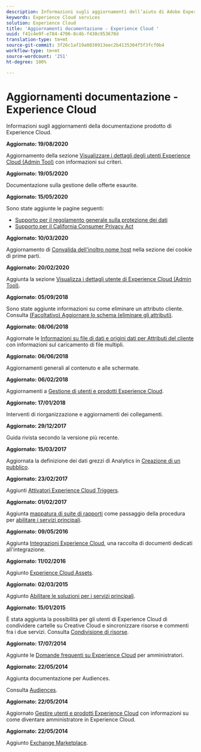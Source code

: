 ```yaml
---
description: Informazioni sugli aggiornamenti dell’aiuto di Adobe Experience Cloud.
keywords: Experience Cloud services
solution: Experience Cloud
title: 'Aggiornamenti documentazione - Experience Cloud '
uuid: f41c4e9f-e784-4706-8c4b-f430c953670d
translation-type: tm+mt
source-git-commit: 3f26c1af19a0838913eec2b4135304f5f3fcf0b4
workflow-type: tm+mt
source-wordcount: '251'
ht-degree: 100%

---
```



# Aggiornamenti documentazione - Experience Cloud

Informazioni sugli aggiornamenti della documentazione prodotto di Experience Cloud.

**Aggiornato: 19/08/2020**

Aggiornamento della sezione [Visualizzare i dettagli degli utenti Experience Cloud (Admin Tool)](admin-getting-started/admin-tool-experience-cloud.md) con informazioni sui criteri.

**Aggiornato: 19/05/2020**

Documentazione sulla gestione delle offerte esaurite.

**Aggiornato: 15/05/2020**

Sono state aggiunte le pagine seguenti:

* [Supporto per il regolamento generale sulla protezione dei dati](attributes/gdpr.md)
* [Supporto per il California Consumer Privacy Act](attributes/ccpa.md)

**Aggiornato: 10/03/2020**

Aggiornamento di [Convalida dell&#39;inoltro nome host](cookies/cookies-first-party.md#validate) nella sezione dei cookie di prime parti.

**Aggiornato: 20/02/2020**

Aggiunta la sezione [Visualizza i dettagli utente di Experience Cloud (Admin Tool)](admin-getting-started/admin-tool-experience-cloud.md).

**Aggiornato: 05/09/2018**

Sono state aggiunte informazioni su come eliminare un attributo cliente. Consulta [(Facoltativo) Aggiornare lo schema (eliminare gli attributi)](attributes/t-crs-usecase.md#task_6568898BB7C44A42ABFB86532B89063C).

**Aggiornato: 08/06/2018**

Aggiornate le [Informazioni su file di dati e origini dati per Attributi del cliente](attributes/crs-data-file.md#concept_DE908F362DF24172BFEF48E1797DAF19) con informazioni sul caricamento di file multipli.

**Aggiornato: 06/06/2018**

Aggiornamenti generali al contenuto e alle schermate.

**Aggiornato: 06/02/2018**

Aggiornamenti a [Gestione di utenti e prodotti Experience Cloud](admin-getting-started/admin-getting-started.md#topic_3FCB4099640647E3B2411ADBFCE81909).

**Aggiornato: 17/01/2018**

Interventi di riorganizzazione e aggiornamenti dei collegamenti.

**Aggiornato: 29/12/2017**

Guida rivista secondo la versione più recente.

**Aggiornato: 15/03/2017**

Aggiornata la definizione dei dati grezzi di Analytics in [Creazione di un pubblico](audience-library/t-audience-create.md#task_37F407F58BF9459493BB8E968CDFE737).

**Aggiornato: 23/02/2017**

Aggiunti [Attivatori Experience Cloud Triggers](activation/triggers.md#concept_887B30241B3E4DB0A2553B2996E2D4FB).

**Aggiornato: 01/02/2017**

Aggiunta [mappatura di suite di rapporti](core-services/core-services.md#concept_apg_zq2_rw) come passaggio della procedura per [abilitare i servizi principali](core-services/core-services.md#concept_07ED1D5C64234E77976E6D572E78FB9C).

**Aggiornato: 09/05/2016**

Aggiunta [Integrazioni Experience Cloud](marketing-cloud-integrations.md#concept_9E6D3E37D1E3452E8CCCFA92AF034F90), una raccolta di documenti dedicati all&#39;integrazione.

**Aggiornato: 11/02/2016**

Aggiunto [Experience Cloud Assets](experience-cloud-assets/experience-cloud-assets.md#concept_DDA5224C907D4A4F817D795DA0ED64D0).

**Aggiornato: 02/03/2015**

Aggiunto [Abilitare le soluzioni per i servizi principali](core-services/core-services.md#concept_07ED1D5C64234E77976E6D572E78FB9C).

**Aggiornato: 15/01/2015**

È stata aggiunta la possibilità per gli utenti di Experience Cloud di condividere cartelle su Creative Cloud e sincronizzare risorse e commenti fra i due servizi. Consulta [Condivisione di risorse](experience-cloud-assets/creative-cloud.md#concept_3E5A34C3459047D5965F900788A9BA68).

**Aggiornato: 17/07/2014**

Aggiunte le [Domande frequenti su Experience Cloud](admin-getting-started/faq.md#concept_13219B4E51784577B6FF78AAA203DE91) per amministratori.

**Aggiornato: 22/05/2014**

Aggiunta documentazione per Audiences.

Consulta [Audiences](audience-library/audience-library.md#topic_679810123CAA4E0CA4FA3417FB0100C7).

**Aggiornato: 22/05/2014**

Aggiornato [Gestire utenti e prodotti Experience Cloud](admin-getting-started/admin-getting-started.md#topic_3FCB4099640647E3B2411ADBFCE81909) con informazioni su come diventare amministratore in Experience Cloud.

**Aggiornato: 22/05/2014**

Aggiunto [Exchange Marketplace](exchange.md#concept_E07F16F070544B82B56527A845C41D59).
